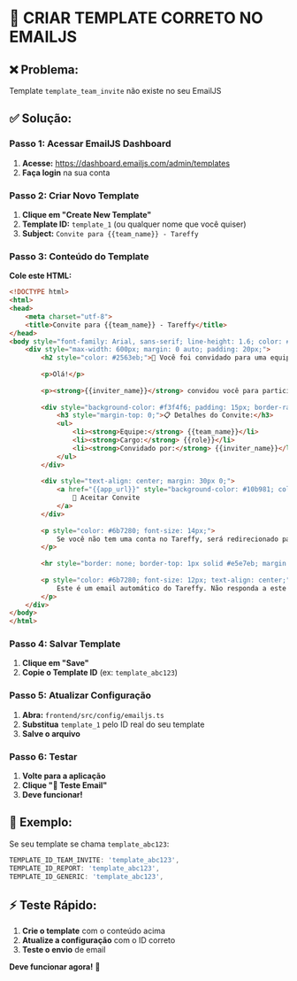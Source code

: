 # 🚨 CRIAR TEMPLATE CORRETO NO EMAILJS

## ❌ **Problema:**
Template `template_team_invite` não existe no seu EmailJS

## ✅ **Solução:**

### **Passo 1: Acessar EmailJS Dashboard**
1. **Acesse:** https://dashboard.emailjs.com/admin/templates
2. **Faça login** na sua conta

### **Passo 2: Criar Novo Template**
1. **Clique em "Create New Template"**
2. **Template ID:** `template_1` (ou qualquer nome que você quiser)
3. **Subject:** `Convite para {{team_name}} - Tareffy`

### **Passo 3: Conteúdo do Template**
**Cole este HTML:**

```html
<!DOCTYPE html>
<html>
<head>
    <meta charset="utf-8">
    <title>Convite para {{team_name}} - Tareffy</title>
</head>
<body style="font-family: Arial, sans-serif; line-height: 1.6; color: #333;">
    <div style="max-width: 600px; margin: 0 auto; padding: 20px;">
        <h2 style="color: #2563eb;">🎉 Você foi convidado para uma equipe!</h2>
        
        <p>Olá!</p>
        
        <p><strong>{{inviter_name}}</strong> convidou você para participar da equipe <strong>{{team_name}}</strong> como <strong>{{role}}</strong>.</p>
        
        <div style="background-color: #f3f4f6; padding: 15px; border-radius: 8px; margin: 20px 0;">
            <h3 style="margin-top: 0;">📋 Detalhes do Convite:</h3>
            <ul>
                <li><strong>Equipe:</strong> {{team_name}}</li>
                <li><strong>Cargo:</strong> {{role}}</li>
                <li><strong>Convidado por:</strong> {{inviter_name}}</li>
            </ul>
        </div>
        
        <div style="text-align: center; margin: 30px 0;">
            <a href="{{app_url}}" style="background-color: #10b981; color: white; padding: 12px 24px; text-decoration: none; border-radius: 6px; display: inline-block; font-weight: bold;">
                🚀 Aceitar Convite
            </a>
        </div>
        
        <p style="color: #6b7280; font-size: 14px;">
            Se você não tem uma conta no Tareffy, será redirecionado para criar uma.
        </p>
        
        <hr style="border: none; border-top: 1px solid #e5e7eb; margin: 30px 0;">
        
        <p style="color: #6b7280; font-size: 12px; text-align: center;">
            Este é um email automático do Tareffy. Não responda a este email.
        </p>
    </div>
</body>
</html>
```

### **Passo 4: Salvar Template**
1. **Clique em "Save"**
2. **Copie o Template ID** (ex: `template_abc123`)

### **Passo 5: Atualizar Configuração**
1. **Abra:** `frontend/src/config/emailjs.ts`
2. **Substitua** `template_1` pelo ID real do seu template
3. **Salve o arquivo**

### **Passo 6: Testar**
1. **Volte para a aplicação**
2. **Clique "🧪 Teste Email"**
3. **Deve funcionar!**

## 🎯 **Exemplo:**

Se seu template se chama `template_abc123`:

```typescript
TEMPLATE_ID_TEAM_INVITE: 'template_abc123',
TEMPLATE_ID_REPORT: 'template_abc123',
TEMPLATE_ID_GENERIC: 'template_abc123',
```

## ⚡ **Teste Rápido:**

1. **Crie o template** com o conteúdo acima
2. **Atualize a configuração** com o ID correto
3. **Teste o envio** de email

**Deve funcionar agora!** 🚀

